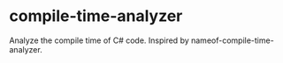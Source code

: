 # compile-time-analyzer
Analyze the compile time of C# code. Inspired by nameof-compile-time-analyzer.
